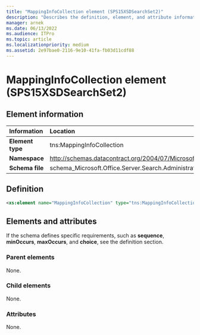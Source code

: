```yaml
---
title: "MappingInfoCollection element (SPS15XSDSearchSet2)"
description: "Describes the definition, element, and attribute information for the MappingInfoCollection element (SPS15XSDSearchSet2)."
manager: arnek
ms.date: 06/13/2022
ms.audience: ITPro
ms.topic: article
ms.localizationpriority: medium
ms.assetid: 2e97bae0-2116-9e10-41fa-fb03d11cdf88
---
```


# MappingInfoCollection element (SPS15XSDSearchSet2)



## Element information

|Information|Location|
|:-----|:-----|
|**Element type**|tns:MappingInfoCollection|
|**Namespace**|http://schemas.datacontract.org/2004/07/Microsoft.Office.Server.Search.Administration|
|**Schema file**|schema_Microsoft.Office.Server.Search.Administration.xsd|

## Definition

```XML
<xs:element name="MappingInfoCollection" type="tns:MappingInfoCollection"></xs:element>

```

## Elements and attributes

If the schema defines specific requirements, such as **sequence**, **minOccurs**, **maxOccurs**, and **choice**, see the definition section.

### Parent elements

None.

### Child elements

None.

### Attributes

None.
